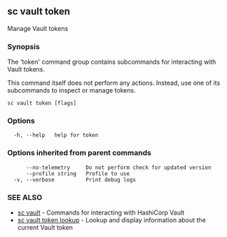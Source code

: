 ## sc vault token

Manage Vault tokens

### Synopsis

The 'token' command group contains subcommands for interacting with Vault tokens.

This command itself does not perform any actions. Instead, use one of its subcommands
to inspect or manage tokens.

```
sc vault token [flags]
```

### Options

```
  -h, --help   help for token
```

### Options inherited from parent commands

```
      --no-telemetry     Do not perform check for updated version
      --profile string   Profile to use
  -v, --verbose          Print debug logs
```

### SEE ALSO

* [sc vault](sc_vault.md)	 - Commands for interacting with HashiCorp Vault
* [sc vault token lookup](sc_vault_token_lookup.md)	 - Lookup and display information about the current Vault token

